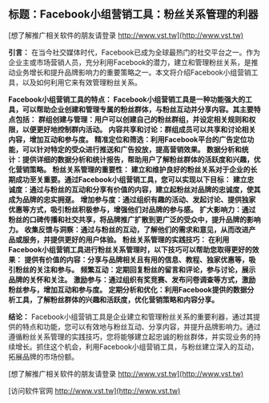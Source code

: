 ## **标题：Facebook小组营销工具：粉丝关系管理的利器**

[想了解推广相关软件的朋友请登录 http://www.vst.tw](http://www.vst.tw)

**引言：**
在当今社交媒体时代，Facebook已成为全球最热门的社交平台之一。作为企业主或市场营销人员，充分利用Facebook的潜力，建立和管理粉丝关系，是推动业务增长和提升品牌影响力的重要策略之一。本文将介绍Facebook小组营销工具，以及如何利用它来有效管理粉丝关系。

**Facebook小组营销工具的特点： Facebook小组营销工具是一种功能强大的工具，可以帮助企业创建和管理专属的粉丝群体，与粉丝互动并分享内容。其主要特点包括：**
**群组创建与管理：用户可以创建自己的粉丝群组，并设定相关规则和权限，以便更好地控制群内活动。**
**内容共享和讨论：群组成员可以共享和讨论相关内容，增加互动和参与度。**
**精准定位和筛选：利用Facebook平台的广告定位功能，可以针对特定的受众进行推送和广告投放，提高营销效果。**
**数据分析和统计：提供详细的数据分析和统计报告，帮助用户了解粉丝群体的活跃度和兴趣，优化营销策略。**
**粉丝关系管理的重要性： 建立和维护良好的粉丝关系对于企业的长期成功至关重要。通过Facebook小组营销工具，您可以实现以下目标：**
**建立忠诚度：通过与粉丝的互动和分享有价值的内容，建立起粉丝对品牌的忠诚度，使其成为品牌的忠实拥趸。**
**增加参与度：通过组织有趣的活动、发起讨论、提供独家优惠等方式，吸引粉丝积极参与，增强他们对品牌的参与感。**
**扩大影响力：通过粉丝的口碑传播和社交共享，将品牌推广扩散到更广泛的受众中，提升品牌的影响力。**
**收集反馈与洞察：通过与粉丝的互动，了解他们的需求和意见，从而改进产品或服务，并提供更好的用户体验。**
**粉丝关系管理的实践技巧： 在利用Facebook小组营销工具进行粉丝关系管理时，以下技巧可以帮助您取得更好的效果：**
**提供有价值的内容：分享与品牌相关且有用的信息、教程、独家优惠等，吸引粉丝的关注和参与。**
**频繁互动：定期回复粉丝的留言和评论，参与讨论，展示品牌的关怀和关注。**
**激励参与：通过组织有奖竞赛、发布问卷调查等方式，激励粉丝参与，增加互动和参与度。**
**定期分析和优化：利用Facebook提供的数据分析工具，了解粉丝群体的兴趣和活跃度，优化营销策略和内容分享。**

**结论：**
Facebook小组营销工具是企业建立和管理粉丝关系的重要利器，通过其提供的特点和功能，您可以有效地与粉丝互动、分享内容，并提升品牌影响力。通过遵循粉丝关系管理的实践技巧，您将能够建立起忠诚的粉丝群体，并实现业务的持续增长。抓住这个机会，利用Facebook小组营销工具，与粉丝建立深入的互动，拓展品牌的市场份额。

[想了解推广相关软件的朋友请登录 http://www.vst.tw](http://www.vst.tw)


[访问软件官网 http://www.vst.tw](http://www.vst.tw)
